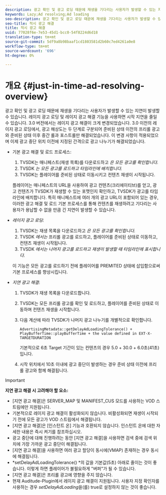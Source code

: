 ```yaml
---
description: 광고 확인 및 광고 로딩 때문에 재생을 기다리는 사용자가 발생할 수 있는 지연이 발생할 수 있습니다. 레이지 광고 로딩 및 레이지 광고 해결 기능을 사용하면 시작 지연을 줄일 수 있습니다. 3.0 버전에서는 레이지 광고 해결이 크게 변경되었습니다. 3.0 이전의 레이지 광고 로딩에서, 광고 해상도는 두 단계로 구분되어 준비된 상태 이전의 프리롤 광고와 준비된 상태 이후 중간 롤과 포스트롤만 해결되었습니다. 이 변경 사항이 적용되었으며 이제 광고 중단 위치 이전에 지정된 간격으로 광고 나누기가 해결되었습니다.
keywords: Lazy;Ad resolving;Ad loading
seo-description: 광고 확인 및 광고 로딩 때문에 재생을 기다리는 사용자가 발생할 수 있는 지연이 발생할 수 있습니다. 레이지 광고 로딩 및 레이지 광고 해결 기능을 사용하면 시작 지연을 줄일 수 있습니다. 3.0 버전에서는 레이지 광고 해결이 크게 변경되었습니다. 3.0 이전의 레이지 광고 로딩에서, 광고 해상도는 두 단계로 구분되어 준비된 상태 이전의 프리롤 광고와 준비된 상태 이후 중간 롤과 포스트롤만 해결되었습니다. 이 변경 사항이 적용되었으며 이제 광고 중단 위치 이전에 지정된 간격으로 광고 나누기가 해결되었습니다.
seo-title: 적시 광고 해결
title: 적시 광고 해결
uuid: 77028f6e-7e53-45d1-bcc0-54f8224d6d18
translation-type: tm+mt
source-git-commit: 5df9a8b98baaf1cd1803581d2b60c7ed4261a0e8
workflow-type: tm+mt
source-wordcount: '696'
ht-degree: 0%

---
```



# 개요 {#just-in-time-ad-resolving-overview}

광고 확인 및 광고 로딩 때문에 재생을 기다리는 사용자가 발생할 수 있는 지연이 발생할 수 있습니다. 레이지 광고 로딩 및 레이지 광고 해결 기능을 사용하면 시작 지연을 줄일 수 있습니다. 3.0 버전에서는 레이지 광고 해결이 크게 변경되었습니다. 3.0 이전의 레이지 광고 로딩에서, 광고 해상도는 두 단계로 구분되어 준비된 상태 이전의 프리롤 광고와 준비된 상태 이후 중간 롤과 포스트롤만 해결되었습니다. 이 변경 사항이 적용되었으며 이제 광고 중단 위치 이전에 지정된 간격으로 광고 나누기가 해결되었습니다.

* 기본 광고 해결 및 로드 프로세스:

   1. TVSDK는 매니페스트(재생 목록)를 다운로드하고 *은 모든 광고를 확인합니다.*
   1. TVSDK *는 모든 광고를 로드하고 타임라인에 배치합니다.*
   1. TVSDK는 플레이어를 준비된 상태로 이동시키고 컨텐츠 재생이 시작됩니다.

   플레이어는 매니페스트의 URL을 사용하여 광고 컨텐츠(크리에이티브)를 얻고, 광고 컨텐츠가 TVSDK가 재생할 수 있는 포맷인지 확인하고, TVSDK가 광고를 타임라인에 배치합니다. 특히 매니페스트에 여러 개의 광고 URL이 포함되어 있는 경우, 이러한 광고 해결 및 로드 기본 프로세스를 통해 컨텐츠를 재생하려고 기다리는 사용자가 용납할 수 없을 만큼 긴 지연이 발생할 수 있습니다.

* *레이지 광고 로딩*:

   1. TVSDK는 재생 목록을 다운로드하고 *은 모든 광고를 확인합니다.*
   1. TVSDK *에서는* 프리롤 광고를 로드하고, 플레이어를 준비된 상태로 이동하고, 컨텐츠 재생이 시작됩니다.
   1. TVSDK *에서는 나머지 광고를 로드하고 재생이 발생할 때 타임라인에 표시합니다.*

   이 기능은 모든 광고를 로드하기 전에 플레이어를 PREMITED 상태에 삽입함으로써 기본 프로세스를 향상시킵니다.

* *지연 광고 해결*:

   1. TVSDK가 재생 목록을 다운로드합니다.
   1. TVSDK는 모든 프리롤 광고를 확인 및 로드하고, 플레이어를 준비된 상태로 이동하며 컨텐츠 재생을 시작합니다.
   1. 다음 계산에 따라 TVSDK가 나머지 광고 나누기를 개별적으로 확인합니다.

      `AdvertisingMetadata::getDelayAdLoadingTolerance() + PlayBufferTime::playBufferTime + the value defined in EXT-X-TARGETDURATION`

      기본적으로 6초 Target 기간이 있는 컨텐츠의 경우 5.0 + 30.0 + 6.0초(41초)입니다.

   1. 시작 위치에서 10초 이내에 광고 중단이 발생하는 경우 준비 상태 이전에 프리롤 광고와 함께 해결됩니다.

>[!IMPORTANT]
>
>**지연 광고 해결 시 고려해야 할 요소:**
>
>* [지연 광고 해결]은 SERVER_MAP 및 MANIFEST_CUS 모드를 사용하는 VOD 스트림에만 지원됩니다.
>* 기본적으로 레이지 광고 해결이 활성화되지 않습니다. 비활성화되면 재생이 시작되기 전에 모든 광고가 VOD 스트림에서 해결됩니다.
>* [지연 광고 해결]은 [인스턴트 온] 기능과 호환되지 않습니다. 인스턴트 온에 대한 자세한 내용은 즉시 켜기를 참조하십시오.
>* 광고 중단에 대해 진행하려는 동안 [지연 광고 해결]을 사용하면 검색 중에 검색 위치에 가장 가까운 광고 중단이 해결됩니다.
>* [지연 광고 해결]을 사용하면 여러 광고 할당이 동시에(VMAP) 존재하는 경우 동시에 해결됩니다.
>* *setDelayAdLoadingTolerance() *의 값을 기본값(5초) 아래로 줄이는 것이 좋습니다. 이렇게 하면 플레이어가 불필요하게 &quot;버퍼&quot;가 될 수 있습니다.
>* [지연 광고 해결]은 프리롤 광고에 영향을 주지 않습니다.
>* 현재 Auditude-Plugin에서 레이지 광고 해결이 지원됩니다. 사용자 지정 확인자를 사용하는 경우 *setDelayAdLoading*&#x200B;을(를) true로 설정하지 않는 것이 좋습니다.

>


